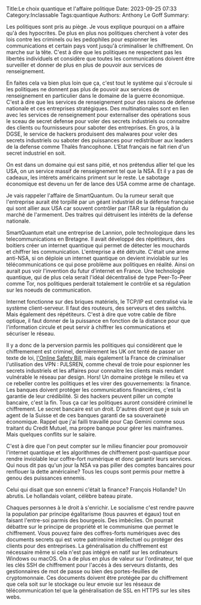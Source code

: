 Title:Le choix quantique et l'affaire politique
Date: 2023-09-25 07:33
Category:Inclassable
Tags:quantique
Authors: Anthony Le Goff
Summary:

Les politiques sont pris au piège. Je vous explique pourquoi on a affaire qu'à des hypocrites. De plus en plus nos politiques cherchent à voter des lois contre les criminels ou les pedophiles pour espionner les communications et certain pays vont jusqu'à criminaliser le chiffrement. On marche sur la tête. C'est à dire que les politiques ne respectent pas les libertés individuels et considère que toutes les communications doivent être surveiller et donner de plus en plus de pouvoir aux services de renseignement.

En faites cela va bien plus loin que ça, c'est tout le système qui s'écroule si les politiques ne donnent pas plus de pouvoir aux services de renseignement en particulier dans le domaine de la guerre économique. C'est à dire que les services de renseignement pour des raisons de defense nationale et ces entreprises stratégiques. Des multinationales sont en lien avec les services de renseignement pour externaliser des opérations sous le sceau de secret defense pour voler des secrets industriels ou connaitre des clients ou fournisseurs pour saboter des entreprises. En gros, à la DGSE, le service de hackers produisent des malwares pour voler des secrets industriels ou saboter des puissances pour redistribuer aux leaders de la defense comme Thalès francophone. L'Etat français ne fait rien d'un secret industriel en soit. 

On est dans un domaine qui est sans pitié, et nos prétendus allier tel que les USA, on un service massif de renseignement tel que la NSA. Et il y a pas de cadeaux, les intérets américains priment sur le reste. Le sabotage économique est devenu un fer de lance des USA comme arme de chantage.

Je vais rappeler l'affaire de SmartQuantum. Ou la rumeur serait que l'entreprise aurait été torpillé par un géant industriel de la défense française qui sont allier aux USA car souvent contrôler par ITAR sur la régulation du marché de l'armement. Des traitres qui détruisent les intérêts de la defense nationale. 

SmartQuantum etait une entreprise de Lannion, pole technologique dans les telecommunications en Bretagne. Il avait développé des répétiteurs, des boitiers créer un internet quantique qui permet de détecter les mouchards et chiffrer les communication. L'entreprise a été détruite. C'était une arme anti-NSA, si on déploie un internet quantique on devient inviolable sur les télécommunications ce qui pose problème aux politiques en réalité. Ainsi on aurait pus voir l'invention du futur d'internet en France. Une technologie quantique, qui de plus cela serait l'idéal décentralisé de type Peer-To-Peer comme Tor, nos politiques perderait totalement le contrôle et sa régulation sur les noeuds de communication.

Internet fonctionne sur des briques matériels, le TCP/IP est centralisé via le système client-serveur. Il faut des routeurs, des serveurs et des switchs. Mais également des répétiteurs. C'est à dire que votre cable de fibre optique, il faut donner de la puissance en fonction de la distance pour que l'information circule et peut servir à chiffrer les communications et sécuriser le réseau.

Il y a donc de la perversion parmis les politiques qui considèrent que le chiffremement est criminel, dernièrement les UK ont tenté de passer un texte de loi, [l'Online Safety Bill](https://www.01net.com/actualites/finalement-le-royaume-uni-ne-veut-plus-casser-le-chiffrement-securise-des-messageries.html), mais également la France de criminaliser l'utilisation des VPN :  PJLSREN, comme cheval de troie pour espionner les secrets industriels et les affaires pour connaitre les clients mais rendant vulnérable le réseau par design. Hors! Un domaine protège le milieu et va ce rebeller contre les politiques et les virer des gouvernements: la finance. Les banques doivent protéger les communications financières, c'est la garantie de leur crédibilité. Si des hackers peuvent piller un compte bancaire, c'est la fin. Tous ça car les politiques auront considéré criminel le chiffrement. Le secret bancaire est un droit. D'autres diront que je suis un agent de la Suisse et de ces banques garanti de sa souveraineté économique. Rappel que j'ai failli travaillé pour Cap Gemini comme sous traitant du Credit Mutuel, ma propre banque pour gérer les mainframes. Mais quelques conflits sur le salaire.

C'est à dire que l'on peut compter sur le milieu financier pour promouvoir l'internet quantique et les algorithmes de chiffrement post-quantique pour rendre inviolable leur coffre-fort numérique et donc garantir leurs services. Qui nous dit pas qu'un jour la NSA va pas piller des comptes bancaires pour renflouer la dette américaine? Tous les coups sont permis pour mettre à genou des puissances ennemis. 

Celui qui disait que son ennemi c'était la finance? François Hollande? Un abrutis. Le hollandais volant, célèbre bateau pirate.

Chaques personnes à le droit à s'enrichir. Le socialisme c'est rendre pauvre la population par principe égalitarisme (tous pauvres et égaux) tout en faisant l'entre-soi parmis des bourgeois. Des imbéciles. On pourrait débattre sur le principe de propriété et le communisme que permet le chiffrement. Vous pouvez faire des coffres-forts numériques avec des documents secrets qui est votre patrimoine intellectuel ou protéger des clients pour des entreprises. La généralisation du chiffrement est nécessaire même si cela n'est pas intégré en natif sur les ordinateurs Windows ou macOS. On a de plus en plus de valeur sur l'ordinateur, tel que les clés SSH de chiffrement pour l'accès à des serveurs distants, des gestionnaires de mot de passe ou bien des portes-feuilles de cryptomonnaie. Ces documents doivent être protégée par du chiffrement que cela soit sur le stockage ou leur envoie sur les réseaux de télécommunication tel que la généralisation de SSL en HTTPS sur les sites webs. 